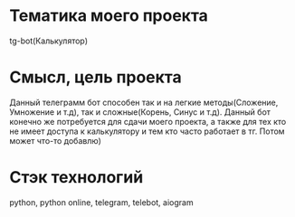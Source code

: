 # Тематика моего проекта #
tg-bot(Калькулятор)

# Смысл, цель проекта #
Данный телеграмм бот способен так и на легкие методы(Сложение, Умножение и т.д), так и сложные(Корень, Синус и т.д).
Данный бот конечно же потребуется для сдачи моего проекта, а также для тех кто не имеет доступа к калькулятору и тем кто часто работает в тг.
Потом может что-то добавлю)

# Стэк технологий #
python, python online, telegram, telebot, aiogram
